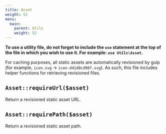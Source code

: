 ```yaml
---
title: Asset
weight: 52
menu:
  main:
    parent: Utils
    weight: 52
---
```


<div class="alert alert-info">
  <p><strong>To use a utility file, do not forget to include the <code>use</code> statement at the top of the file in which you wish to use it. For example: <code>use Utils\Asset</code>.</strong></p>
</div>

For caching purposes, all static assets are automatically revisioned by gulp (for example, `icon.svg` → `icon-d41d8cd98f.svg`). As such, this file includes helper functions for retrieving revisioned files.

## `Asset::requireUrl($asset)`
Return a revisioned static asset URL.

## `Asset::requirePath($asset)`
Return a revisioned static asset path.
